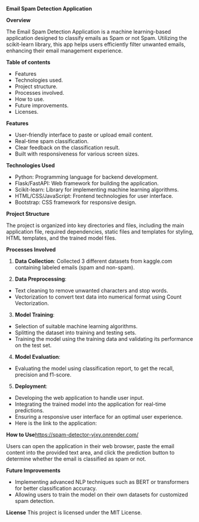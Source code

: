 **Email Spam Detection Application**

**Overview**

The Email Spam Detection Application is a machine learning-based application designed to classify emails as Spam or not Spam.
Utilizing the scikit-learn library, this app helps users efficiently filter unwanted emails, enhancing their email management experience.


**Table of contents**

* Features
* Technologies used.
* Project structure.
* Processes involved.
* How to use.
* Future improvements.
* Licenses.

**Features**

* User-friendly interface to paste or upload email content.
* Real-time spam classification.
* Clear feedback on the classification result.
* Built with responsiveness for various screen sizes.

**Technologies Used**

* Python: Programming language for backend development.
* Flask/FastAPI: Web framework for building the application.
* Scikit-learn: Library for implementing machine learning algorithms.
* HTML/CSS/JavaScript: Frontend technologies for user interface.
* Bootstrap: CSS framework for responsive design.

**Project Structure**

The project is organized into key directories and files, including the main application file, required dependencies, static files and templates for styling, HTML templates, and the trained model files.


**Processes Involved**

1. **Data Collection**: Collected 3 different datasets from kaggle.com containing labeled emails (spam and non-spam).

2. **Data Preprocessing**:

* Text cleaning to remove unwanted characters and stop words.
* Vectorization to convert text data into numerical format using Count Vectorization.

3. **Model Training**:

* Selection of suitable machine learning algorithms.
* Splitting the dataset into training and testing sets.
* Training the model using the training data and validating its performance on the test set.
  
4. **Model Evaluation**:

* Evaluating the model using classification report, to get the recall, precision and f1-score.

5. **Deployment**:

* Developing the web application to handle user input.
* Integrating the trained model into the application for real-time predictions.
* Ensuring a responsive user interface for an optimal user experience.
* Here is the link to the application: 

**How to Use**https://spam-detector-vjxy.onrender.com/

Users can open the application in their web browser, paste the email content into the provided text area, and click the prediction button to determine whether the email is classified as spam or not.

**Future Improvements**

* Implementing advanced NLP techniques such as BERT or transformers for better classification accuracy.
* Allowing users to train the model on their own datasets for customized spam detection.


**License**
This project is licensed under the MIT License.




